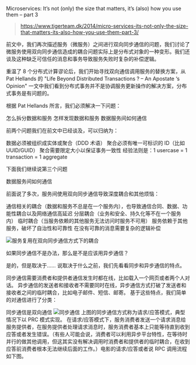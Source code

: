 Microservices: It’s not (only) the size that matters, it’s (also) how you use them – part 3

> https://www.tigerteam.dk/2014/micro-services-its-not-only-the-size-that-matters-its-also-how-you-use-them-part-3/

前文中，我们再次描述服务（微服务）之间进行双向同步通信的问题，我们讨论了微服务使用双向同步通信造成的耦合问题实际上是分布式对象的一种变形。我们还谈及这种缺乏可信任的消息和事务导致服务失败时复杂的补偿逻辑。

重温了 8 个分布式计算谬论后，我们开始寻找双向通信调用服务的替换方案，从 Pat Hellands 的 "Life Beyond Distributed Transactions ? – An Apostate ‘s Opinion" 一文中我们看到分布式事务并不是协调服务更新操作的解决方案，分布式事务是有问题的。

根据 Pat Hellands 所言，我们必须解决一下问题：

怎么拆分数据和服务
怎样发现数据和服务
数据服务间如何通信

前两个问题我们在前文中已经谈及，可以归纳为：

数据必须被组织成实体或聚合（DDD 术语）
聚合必须有唯一可标识的 ID（比如 UUID/GUID）
聚合需要限定大小以保证事务一致性
经验法则是：1 usercase = 1 transaction = 1 aggregate

下面我们继续说第三个问题

数据服务间如何通信

前面说了多次，服务间使用双向同步通信导致深度耦合和其他烦恼：

  通信相关的耦合（数据和服务不总是在一个服务内），也导致通信合同、数据、功能性耦合以及网络通信高延迟
  分层耦合（业务和安全、持久化等不在一个服务内）
  临时耦合（当服务依赖的其他服务无法访问时服务不可用）
  服务依赖于其他服务，破坏了自治性和可靠性
  在没有可靠的消息需要复杂的逻辑补偿

![服务复用在双向同步通信方式下的耦合](http://www.tigerteam.dk/wp-content/uploads/2014/03/reusable-services-and-coupling.png)

如果同步通信不是办法，那么是不是应该用异步通信？

是的，但是取决于……
说取决于什么之前，我们先看看同步和异步通信的特点。

同步通信需要消费者和提供者通信发生时都在线，比如载入一个网页或者两个人对话。
异步通信的发送者和接收者不需要同时在线，异步通信方式打破了发送者和接收者之间的临时耦合，比如电子邮件、短信、邮寄。
基于这些特点，我们简单的对通信进行了分类：

同步通信是双向通信
![同步通信](http://www.tigerteam.dk/wp-content/uploads/2014/04/synchronous-communication.png)
上图的同步通信方式称为请求/应答模式，典型情况下以 PRC 模式实现。
在请求/应答模式下，服务消费者发送一个请求消息给服务提供者，在服务提供者处理请求消息时，服务消费者基本上只能等待直到收到应答或者发生错误。（有些人可能会说，消费者可以利用异步平台特性，在等待时并行的做其他调用，但这其实没有解决调用时消费者和提供者的临时耦合，在收到应答前消费者根本无法继续后面的工作。）电影的请求/应答或者说 RPC 调用流程如下图。

